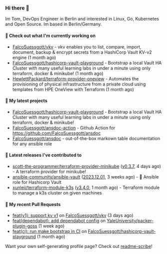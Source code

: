 ### Hi there 👋

Im Tom, DevOps Engineer in Berlin and interested in Linux, Go, Kubernetes and Open Source.
Im based in Berlin/Germany.

#### 👷 Check out what I'm currently working on

- [FalcoSuessgott/vkv](https://github.com/FalcoSuessgott/vkv) - vkv enables you to list, compare, import, document, backup &amp; encrypt secrets from a HashiCorp Vault KV-v2 engine (1 month ago)
- [FalcoSuessgott/hashicorp-vault-playground](https://github.com/FalcoSuessgott/hashicorp-vault-playground) - Bootstrap a local Vault HA Cluster with many useful learning labs in under a minute using only terraform, docker &amp; minikube! (1 month ago)
- [HewlettPackard/terraform-provider-oneview](https://github.com/HewlettPackard/terraform-provider-oneview) - Automates the provisioning of physical infrastructure from a private cloud using templates from HPE OneView with Terraform (1 month ago)

#### 🌱 My latest projects

- [FalcoSuessgott/hashicorp-vault-playground](https://github.com/FalcoSuessgott/hashicorp-vault-playground) - Bootstrap a local Vault HA Cluster with many useful learning labs in under a minute using only terraform, docker &amp; minikube!
- [FalcoSuessgott/ansdoc-action](https://github.com/FalcoSuessgott/ansdoc-action) - Github Action for https://github.com/FalcoSuessgott/ansdoc
- [FalcoSuessgott/ansdoc](https://github.com/FalcoSuessgott/ansdoc) - out-of-the-box markown table documentation for any ansible role

#### 🔭 Latest releases I've contributed to

- [scott-the-programmer/terraform-provider-minikube](https://github.com/scott-the-programmer/terraform-provider-minikube) ([v0.3.7](https://github.com/scott-the-programmer/terraform-provider-minikube/releases/tag/v0.3.7), 4 days ago) - A terraform provider for minikube!
- [ansible-community/ansible-vault](https://github.com/ansible-community/ansible-vault) ([2023.12.01](https://github.com/ansible-community/ansible-vault/releases/tag/2023.12.01), 3 weeks ago) - :key: Ansible role for Hashicorp Vault
- [xunleii/terraform-module-k3s](https://github.com/xunleii/terraform-module-k3s) ([v3.4.0](https://github.com/xunleii/terraform-module-k3s/releases/tag/v3.4.0), 1 month ago) - Terraform module to manage a k3s cluster on given machines

#### 🔨 My recent Pull Requests

- [feat(v1): support kv v1](https://github.com/FalcoSuessgott/vkv/pull/195) on [FalcoSuessgott/vkv](https://github.com/FalcoSuessgott/vkv) (3 days ago)
- [feat(dependabot): add dependabot config](https://github.com/YaleUniversity/packer-plugin-goss/pull/72) on [YaleUniversity/packer-plugin-goss](https://github.com/YaleUniversity/packer-plugin-goss) (1 week ago)
- [feat(ci): run make bootstrap in CI](https://github.com/FalcoSuessgott/hashicorp-vault-playground/pull/24) on [FalcoSuessgott/hashicorp-vault-playground](https://github.com/FalcoSuessgott/hashicorp-vault-playground) (1 month ago)

Want your own self-generating profile page? Check out [readme-scribe](https://github.com/muesli/readme-scribe)!